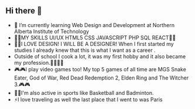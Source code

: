 ## Hi there 👋 

- 🔭 I’m currently learning Web Design and Development at Northern Alberta Institute of Technology
- 🏅🏅MY SKILLS UI/UX HTML5 CSS JAVASCRIPT PHP SQL REACT🏅🏅
- 👨‍🎨I LOVE DESIGN! I WILL BE A DESIGNER! When I first started my studies I already knew that this is what I want as a career .
-  Outside of school I cook a lot, it was my first hobby and it also became my profession.👨‍🍳👨‍🍳
- 🎮🎮I play video games too! My top 5 games of all time are MGS Snake Eater, God of War, Red Dead Redemption 2, Elden Ring and The Witcher 3.🎮🎮
- 🏀🏸I'm also active in sports like Basketball and Badminton.
- ⚡I love traveling as well the last place that I went to was Paris 


<!--
**russellauron15/russellauron15** is a ✨ _special_ ✨ repository because its `README.md` (this file) appears on your GitHub profile.

Here are some ideas to get you started:

- 🔭 I’m currently working on ...
- 🌱 I’m currently learning ...
- 👯 I’m looking to collaborate on ...
- 🤔 I’m looking for help with ...
- 💬 Ask me about ...
- 📫 How to reach me: ...
- 😄 Pronouns: ...
- ⚡ Fun fact: ...
🏅
-->
